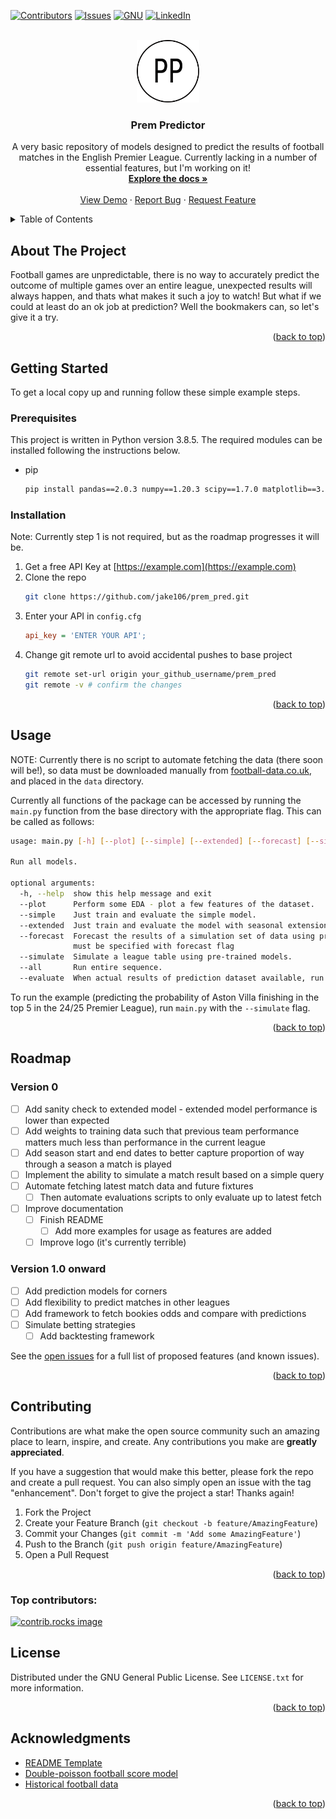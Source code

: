 <a id="readme-top"></a>

[![Contributors][contributors-shield]][contributors-url]
[![Issues][issues-shield]][issues-url]
[![GNU][license-shield]][license-url]
[![LinkedIn][linkedin-shield]][linkedin-url]

<br />
<div align="center">
  <a href="https://github.com/jake106/prem_pred">
    <img src="images/logo.png" alt="Logo" width="100" height="100">
  </a>

<h3 align="center">Prem Predictor</h3>

  <p align="center">
    A very basic repository of models designed to predict the results of football matches in the English Premier League. Currently lacking in a number of essential features, but I'm working on it!
    <br />
    <a href="https://github.com/jake106/prem_pred"><strong>Explore the docs »</strong></a>
    <br />
    <br />
    <a href="https://github.com/jake106/prem_pred">View Demo</a>
    ·
    <a href="https://github.com/jake106/prem_pred/issues/new?labels=bug&template=bug-report---.md">Report Bug</a>
    ·
    <a href="https://github.com/jake106/prem_pred/issues/new?labels=enhancement&template=feature-request---.md">Request Feature</a>
  </p>
</div>

<details>
  <summary>Table of Contents</summary>
  <ol>
    <li>
      <a href="#about-the-project">About The Project</a>
    </li>
    <li>
      <a href="#getting-started">Getting Started</a>
      <ul>
        <li><a href="#prerequisites">Prerequisites</a></li>
        <li><a href="#installation">Installation</a></li>
      </ul>
    </li>
    <li><a href="#usage">Usage</a></li>
    <li><a href="#roadmap">Roadmap</a></li>
    <li><a href="#contributing">Contributing</a></li>
    <li><a href="#license">License</a></li>
    <li><a href="#contact">Contact</a></li>
    <li><a href="#acknowledgments">Acknowledgments</a></li>
  </ol>
</details>

## About The Project

Football games are unpredictable, there is no way to accurately predict the outcome of multiple games over an entire league, unexpected results will always happen, and thats what makes it such a joy to watch! But what if we could at least do an ok job at prediction? Well the bookmakers can, so let's give it a try.

<p align="right">(<a href="#readme-top">back to top</a>)</p>


<!-- GETTING STARTED -->
## Getting Started

To get a local copy up and running follow these simple example steps.

### Prerequisites

This project is written in Python version 3.8.5. The required modules can be installed following the instructions below.

* pip
  ```sh
  pip install pandas==2.0.3 numpy==1.20.3 scipy==1.7.0 matplotlib==3.3.1
  ```

### Installation

Note: Currently step 1 is not required, but as the roadmap progresses it will be.

1. Get a free API Key at [https://example.com](https://example.com)
2. Clone the repo
   ```sh
   git clone https://github.com/jake106/prem_pred.git
   ```
4. Enter your API in `config.cfg`
   ```cfg
   api_key = 'ENTER YOUR API';
   ```
5. Change git remote url to avoid accidental pushes to base project
   ```sh
   git remote set-url origin your_github_username/prem_pred
   git remote -v # confirm the changes
   ```

<p align="right">(<a href="#readme-top">back to top</a>)</p>



<!-- USAGE EXAMPLES -->
## Usage

NOTE: Currently there is no script to automate fetching the data (there soon will be!), so data must be downloaded manually from [football-data.co.uk](https://www.football-data.co.uk/englandm.php), and placed in the `data` directory.

Currently all functions of the package can be accessed by running the `main.py` function from the base directory with the appropriate flag. This can be called as follows:

```bash
usage: main.py [-h] [--plot] [--simple] [--extended] [--forecast] [--simulate] [--all] [--evaluate]

Run all models.

optional arguments:
  -h, --help  show this help message and exit
  --plot      Perform some EDA - plot a few features of the dataset.
  --simple    Just train and evaluate the simple model.
  --extended  Just train and evaluate the model with seasonal extensions.
  --forecast  Forecast the results of a simulation set of data using pre-trained models. Model type
              must be specified with forecast flag
  --simulate  Simulate a league table using pre-trained models.
  --all       Run entire sequence.
  --evaluate  When actual results of prediction dataset available, run evaluation
```

To run the example (predicting the probability of Aston Villa finishing in the top 5 in the 24/25 Premier League), run `main.py` with the `--simulate` flag.

<p align="right">(<a href="#readme-top">back to top</a>)</p>


<!-- ROADMAP -->
## Roadmap

### Version 0
- [ ] Add sanity check to extended model - extended model performance is lower than expected
- [ ] Add weights to training data such that previous team performance matters much less than performance in the current league
- [ ] Add season start and end dates to better capture proportion of way through a season a match is played
- [ ] Implement the ability to simulate a match result based on a simple query
- [ ] Automate fetching latest match data and future fixtures
    - [ ] Then automate evaluations scripts to only evaluate up to latest fetch
- [ ] Improve documentation
    - [ ] Finish README
        - [ ] Add more examples for usage as features are added
    - [ ] Improve logo (it's currently terrible)
  
### Version 1.0 onward
- [ ] Add prediction models for corners
- [ ] Add flexibility to predict matches in other leagues
- [ ] Add framework to fetch bookies odds and compare with predictions
- [ ] Simulate betting strategies
    - [ ] Add backtesting framework

See the [open issues](https://github.com/jake106/prem_pred/issues) for a full list of proposed features (and known issues).

<p align="right">(<a href="#readme-top">back to top</a>)</p>



<!-- CONTRIBUTING -->
## Contributing

Contributions are what make the open source community such an amazing place to learn, inspire, and create. Any contributions you make are **greatly appreciated**.

If you have a suggestion that would make this better, please fork the repo and create a pull request. You can also simply open an issue with the tag "enhancement".
Don't forget to give the project a star! Thanks again!

1. Fork the Project
2. Create your Feature Branch (`git checkout -b feature/AmazingFeature`)
3. Commit your Changes (`git commit -m 'Add some AmazingFeature'`)
4. Push to the Branch (`git push origin feature/AmazingFeature`)
5. Open a Pull Request

<p align="right">(<a href="#readme-top">back to top</a>)</p>

### Top contributors:

<a href="https://github.com/jake106/prem_pred/graphs/contributors">
  <img src="https://contrib.rocks/image?repo=jake106/prem_pred" alt="contrib.rocks image" />
</a>



<!-- LICENSE -->
## License

Distributed under the GNU General Public License. See `LICENSE.txt` for more information.

<p align="right">(<a href="#readme-top">back to top</a>)</p>


<!-- ACKNOWLEDGMENTS -->
## Acknowledgments

* [README Template](https://github.com/othneildrew/Best-README-Template/tree/main?tab=readme-ov-file)
* [Double-poisson football score model](https://onlinelibrary.wiley.com/doi/abs/10.1111/j.1467-9574.1982.tb00782.x)
* [Historical football data](https://www.football-data.co.uk/englandm.php)

<p align="right">(<a href="#readme-top">back to top</a>)</p>



<!-- MARKDOWN LINKS & IMAGES -->
<!-- https://www.markdownguide.org/basic-syntax/#reference-style-links -->
[contributors-shield]: https://img.shields.io/github/contributors/jake106/prem_pred.svg?style=for-the-badge
[contributors-url]: https://github.com/jake106/prem_pred/graphs/contributors
[forks-shield]: https://img.shields.io/github/forks/jake106/prem_pred.svg?style=for-the-badge
[forks-url]: https://github.com/jake106/prem_pred/network/members
[stars-shield]: https://img.shields.io/github/stars/jake106/prem_pred.svg?style=for-the-badge
[stars-url]: https://github.com/jake106/prem_pred/stargazers
[issues-shield]: https://img.shields.io/github/issues/jake106/prem_pred.svg?style=for-the-badge
[issues-url]: https://github.com/jake106/prem_pred/issues
[license-shield]: https://img.shields.io/github/license/jake106/prem_pred.svg?style=for-the-badge
[license-url]: https://github.com/jake106/prem_pred/blob/master/LICENSE.txt
[linkedin-shield]: https://img.shields.io/badge/-LinkedIn-black.svg?style=for-the-badge&logo=linkedin&colorB=555
[linkedin-url]: https://linkedin.com/in/linkedin_username
[product-screenshot]: images/screenshot.png
[Next.js]: https://img.shields.io/badge/next.js-000000?style=for-the-badge&logo=nextdotjs&logoColor=white
[Next-url]: https://nextjs.org/
[React.js]: https://img.shields.io/badge/React-20232A?style=for-the-badge&logo=react&logoColor=61DAFB
[React-url]: https://reactjs.org/
[Vue.js]: https://img.shields.io/badge/Vue.js-35495E?style=for-the-badge&logo=vuedotjs&logoColor=4FC08D
[Vue-url]: https://vuejs.org/
[Angular.io]: https://img.shields.io/badge/Angular-DD0031?style=for-the-badge&logo=angular&logoColor=white
[Angular-url]: https://angular.io/
[Svelte.dev]: https://img.shields.io/badge/Svelte-4A4A55?style=for-the-badge&logo=svelte&logoColor=FF3E00
[Svelte-url]: https://svelte.dev/
[Laravel.com]: https://img.shields.io/badge/Laravel-FF2D20?style=for-the-badge&logo=laravel&logoColor=white
[Laravel-url]: https://laravel.com
[Bootstrap.com]: https://img.shields.io/badge/Bootstrap-563D7C?style=for-the-badge&logo=bootstrap&logoColor=white
[Bootstrap-url]: https://getbootstrap.com
[JQuery.com]: https://img.shields.io/badge/jQuery-0769AD?style=for-the-badge&logo=jquery&logoColor=white
[JQuery-url]: https://jquery.com 



